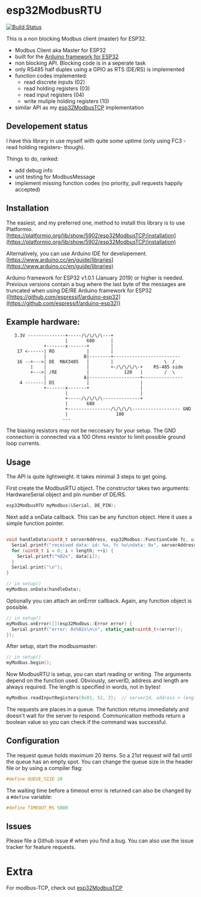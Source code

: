 # esp32ModbusRTU

[![Build Status](https://travis-ci.com/bertmelis/esp32ModbusRTU.svg?branch=master)](https://travis-ci.com/bertmelis/esp32ModbusRTU)

This is a non blocking Modbus client (master) for ESP32.

- Modbus Client aka Master for ESP32
- built for the [Arduino framework for ESP32](https://github.com/espressif/arduino-esp32)
- non blocking API. Blocking code is in a seperate task
- only RS485 half duplex using a GPIO as RTS (DE/RS) is implemented
- function codes implemented:
  - read discrete inputs (02)
  - read holding registers (03)
  - read input registers (04)
  - write muliple holding registers (10)
- similar API as my [esp32ModbusTCP](https://github.com/bertmelis/esp32ModbusTCP) implementation

## Developement status

I have this library in use myself with quite some uptime (only using FC3 -read holding registers- though).

Things to do, ranked:

- add debug info
- unit testing for ModbusMessage
- implement missing function codes (no priority, pull requests happily accepted)

## Installation

The easiest, and my preferred one, method to install this library is to use Platformio.
[https://platformio.org/lib/show/5902/esp32ModbusTCP/installation](https://platformio.org/lib/show/5902/esp32ModbusTCP/installation)

Alternatively, you can use Arduino IDE for developement.
[https://www.arduino.cc/en/guide/libraries](https://www.arduino.cc/en/guide/libraries)

Arduino framework for ESP32 v1.0.1 (January 2019) or higher is needed. Previous versions contain a bug where the last byte of the messages are truncated when using DE/RE
Arduino framework for ESP32 ([https://github.com/espressif/arduino-esp32](https://github.com/espressif/arduino-esp32))

## Example hardware:

```ASCII
   3.3V --------------+-----/\/\/\/\---+
                      |       680      |
              +-------x-------+        |
    17 <------| RO            |        |
              |              B|--------+-------------------------
    16 --+--->| DE  MAX3485   |        |                   \  /
         |    |               |        +-/\/\/\/\-+    RS-485 side
         +--->| /RE           |             120   |        /  \
              |              A|-------------------+---------------
     4 -------| DI            |                   |
              +-------x-------+                   |
                      |                           |
                      +-----/\/\/\/\--------------+
                      |       680
                      +----------------/\/\/\/\------------------ GND
                      |                  100
                     ---
```

The biasing resistors may not be neccesary for your setup. The GND connection
is connected via a 100 Ohms resistor to limit possible ground loop currents.

## Usage

The API is quite lightweight. It takes minimal 3 steps to get going.

First create the ModbusRTU object. The constructor takes two arguments: HardwareSerial object and pin number of DE/RS.

```C++
esp32ModbusRTU myModbus(&Serial, DE_PIN);
```

Next add a onData callback. This can be any function object. Here it uses a simple function pointer.

```C++

void handleData(uint8_t serverAddress, esp32Modbus::FunctionCode fc, uint8_t* data, size_t length) {
  Serial.printf("received data: id: %u, fc %u\ndata: 0x", serverAddress, fc);
  for (uint8_t i = 0; i < length; ++i) {
    Serial.printf("%02x", data[i]);
  }
  Serial.print("\n");
}

// in setup()
myModbus.onData(handleData);
```

Optionally you can attach an onError callback. Again, any function object is possible.

```C++
// in setup()
myModbus.onError([](esp32Modbus::Error error) {
  Serial.printf("error: 0x%02x\n\n", static_cast<uint8_t>(error));
});
```

After setup, start the modbusmaster:

```C++
// in setup()
myModbus.begin();
```

Now ModbusRTU is setup, you can start reading or writing. The arguments depend on the function used. Obviously, serverID, address and length are always required. The length is specified in words, not in bytes!

```C++
myModbus.readInputRegisters(0x01, 52, 2);  // serverId, address + length
```

The requests are places in a queue. The function returns immediately and doesn't wait for the server to respond.
Communication methods return a boolean value so you can check if the command was successful.

## Configuration

The request queue holds maximum 20 items. So a 21st request will fail until the queue has an empty spot. You can change the queue size in the header file or by using a compiler flag:

```C++
#define QUEUE_SIZE 20
```

The waiting time before a timeout error is returned can also be changed by a `#define` variable:

```C++
#define TIMEOUT_MS 5000
```

## Issues

Please file a Github issue ~~if~~ when you find a bug. You can also use the issue tracker for feature requests.

# Extra

For modbus-TCP, check out [esp32ModbusTCP](https://github.com/bertmelis/esp32ModbusTCP)
